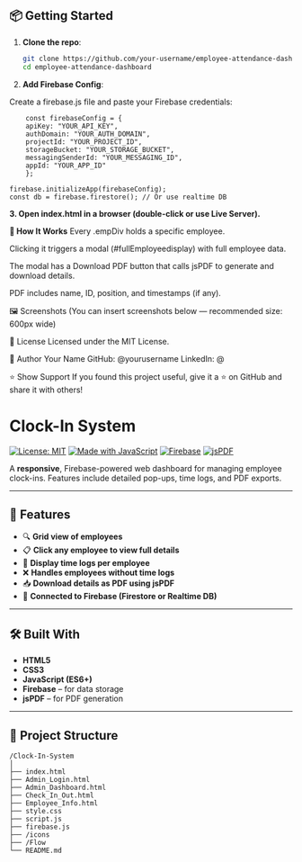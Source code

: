 

## 📦 Getting Started

1. **Clone the repo**:
   ```bash
   git clone https://github.com/your-username/employee-attendance-dashboard.git
   cd employee-attendance-dashboard

2. **Add Firebase Config**:

Create a firebase.js file and paste your Firebase credentials:
```
    const firebaseConfig = {
    apiKey: "YOUR_API_KEY",
    authDomain: "YOUR_AUTH_DOMAIN",
    projectId: "YOUR_PROJECT_ID",
    storageBucket: "YOUR_STORAGE_BUCKET",
    messagingSenderId: "YOUR_MESSAGING_ID",
    appId: "YOUR_APP_ID"
    };

firebase.initializeApp(firebaseConfig);
const db = firebase.firestore(); // Or use realtime DB

```

**3. Open index.html in a browser (double-click or use Live Server).**

**🧪 How It Works**
Every .empDiv holds a specific employee.

Clicking it triggers a modal (#fullEmployeedisplay) with full employee data.

The modal has a Download PDF button that calls jsPDF to generate and download details.

PDF includes name, ID, position, and timestamps (if any).

🖼️ Screenshots
(You can insert screenshots below — recommended size: 600px wide)

📃 License
Licensed under the MIT License.

👤 Author
Your Name
GitHub: @yourusername
LinkedIn: @

⭐ Show Support
If you found this project useful, give it a ⭐ on GitHub and share it with others!


#  Clock-In System

[![License: MIT](https://img.shields.io/badge/License-MIT-blue.svg)](LICENSE)
[![Made with JavaScript](https://img.shields.io/badge/Made%20with-JavaScript-yellow)](https://developer.mozilla.org/en-US/docs/Web/JavaScript)
[![Firebase](https://img.shields.io/badge/Backend-Firebase-orange)](https://firebase.google.com/)
[![jsPDF](https://img.shields.io/badge/PDF-jsPDF-green)](https://github.com/parallax/jsPDF)

A **responsive**, Firebase-powered web dashboard for managing employee clock-ins. Features include detailed pop-ups, time logs, and PDF exports.

---

## 🚀 Features

- 🔍 **Grid view of employees**
- 📋 **Click any employee to view full details**
- 🧾 **Display time logs per employee**
- ❌ **Handles employees without time logs**
- 📥 **Download details as PDF using jsPDF**
- 🔗 **Connected to Firebase (Firestore or Realtime DB)**

---

## 🛠️ Built With

- **HTML5**  
- **CSS3**  
- **JavaScript (ES6+)**  
- **Firebase** – for data storage  
- **jsPDF** – for PDF generation  

---

## 📂 Project Structure

```plaintext
/Clock-In-System
│
├── index.html  
├── Admin_Login.html  
├── Admin_Dashboard.html  
├── Check_In_Out.html
├── Employee_Info.html       
├── style.css          
├── script.js          
├── firebase.js        
├── /icons
├── /Flow              
└── README.md
```